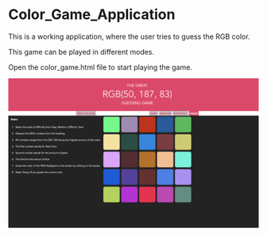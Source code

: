 # Color_Game_Application
This is a working application, where the user tries to guess the RGB color. 

This game can be played in different modes.

Open the color_game.html file to start playing the game.


![Game](https://github.com/kamalikap/COLOR_GAME/blob/master/Screen.png)
